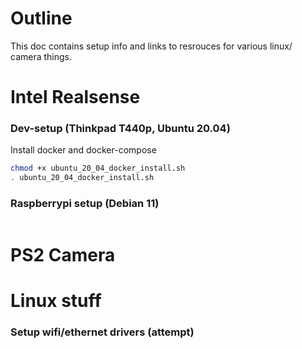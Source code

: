 # Outline
This doc contains setup info and links to resrouces for various linux/ camera 
things.

# Intel Realsense

### Dev-setup (Thinkpad T440p, Ubuntu 20.04)
Install docker and docker-compose
```bash
chmod +x ubuntu_20_04_docker_install.sh
. ubuntu_20_04_docker_install.sh
```



### Raspberrypi setup (Debian 11)
```bash
```

# PS2 Camera

# Linux stuff

### Setup wifi/ethernet drivers (attempt)

